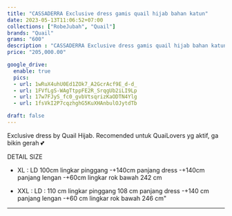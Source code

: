 ```yaml
---
title: "CASSADERRA Exclusive dress gamis quail hijab bahan katun"
date: 2023-05-13T11:06:52+07:00
collections: ["RobeJubah", "Quail"]
brands: "Quail"
grams: "600"
description : "CASSADERRA Exclusive dress gamis quail hijab bahan katun"
price: "205,000.00"

google_drive:
  enable: true
  pics:
  - url: 1wRuX4uhU0Ed1ZOk7_A2GcrAcf9E_d-d_
  - url: 1FVfLgS-WAgTtppFE2R_SrqgUb2iLI9Lp
  - url: 17w7FJyS_fc0_gvbVtsqrizKaODTN4Ylg
  - url: 1fsVkI2P7cqzhghG5KuXHAnbulOJytdTb

draft: false
---
```


Exclusive dress by Quail Hijab. Recomended untuk QuaiLovers yg aktif, ga bikin gerah 💕

DETAIL SIZE
- XL : LD 100cm 
lingkar pinggang -+140cm
panjang dress -+140cm
panjang lengan -+60cm
lingkar rok bawah 242 cm

- XXL : LD : 110 cm 
lingkar pinggang 108 cm 
panjang dress -+140 cm 
panjang lengan -+60 cm 
lingkar rok bawah 246 cm"

----------    
 
